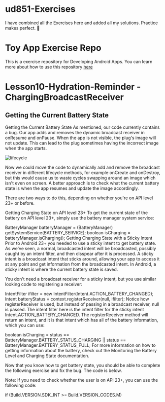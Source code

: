 
# ud851-Exercises
I have combined all the Exercises here and added all my solutions. Practice makes perfect. 🚀 


# Toy App Exercise Repo

This is a exercise repository for Developing Android Apps. You can learn more about how to use this repository [here](https://classroom.udacity.com/courses/ud851/lessons/93affc67-3f0b-4f9b-b3a4-a7a26f241a86/concepts/115d08bb-f114-46fa-b693-5c6ce1445c07)

# Lesson10-Hydration-Reminder - ChargingBroadcastReceiver

## Getting the Current Battery State

Getting the Current Battery State
As mentioned, our code currently contains a bug. Our app adds and removes the dynamic broadcast receiver in onResume and onPause. When the app is not visible, the plug's image will not update. This can lead to the plug sometimes having the incorrect image when the app starts.

![lifecycle](https://user-images.githubusercontent.com/11560987/45581678-18623900-b868-11e8-861b-852d0a2986e3.png)


Now we could move the code to dynamically add and remove the broadcast receiver in different lifecycle methods, for example onCreate and onDestroy, but this would cause us to waste cycles swapping around an image which isn't even on screen. A better approach is to check what the current battery state is when the app resumes and update the image accordingly.

There are two ways to do this, depending on whether you're on API level 23+ or before.

Getting Charging State on API level 23+
To get the current state of the battery on API level 23+, simply use the battery manager system service:

BatteryManager batteryManager = (BatteryManager) getSystemService(BATTERY_SERVICE);
boolean isCharging = batteryManager.isCharging();
Getting Charging State with a Sticky Intent
Prior to Android 23+ you needed to use a sticky intent to get battery state. As we've seen, a normal, broadcasted intent will be broadcasted, possibly caught by an intent filter, and then disspear after it is processed. A sticky intent is a broadcast intent that sticks around, allowing your app to access it at any point and get information from the broadcasted intent. In Android, a sticky intent is where the current battery state is saved.

You don't need a broadcast receiver for a sticky intent, but you use similar looking code to registering a receiver:

IntentFilter ifilter = new IntentFilter(Intent.ACTION_BATTERY_CHANGED);
Intent batteryStatus = context.registerReceiver(null, ifilter);
Notice how registerReceiver is used, but instead of passing in a broadcast receiver, null is passed. The intent filter here is the intent filter for the sticky intent Intent.ACTION_BATTERY_CHANGED. The registerReceiver method will return an intent, and it is that intent which has all of the battery information, which you can use:

boolean isCharging = status == BatteryManager.BATTERY_STATUS_CHARGING || status == BatteryManager.BATTERY_STATUS_FULL;
For more information on how to getting information about the battery, check out the Monitoring the Battery Level and Charging State documentation.

Now that you know how to get battery state, you should be able to complete the following exercise and fix the bug. The code is below.

Note: If you need to check whether the user is on API 23+, you can use the following code:

if (Build.VERSION.SDK_INT >= Build.VERSION_CODES.M)
